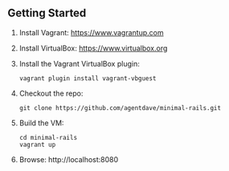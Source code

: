 ## Getting Started

1. Install Vagrant: https://www.vagrantup.com
2. Install VirtualBox: https://www.virtualbox.org
3. Install the Vagrant VirtualBox plugin:

    ```
    vagrant plugin install vagrant-vbguest
    ```

4. Checkout the repo:

    ```
    git clone https://github.com/agentdave/minimal-rails.git
    ```

5. Build the VM:

    ```
    cd minimal-rails
    vagrant up
    ```

6. Browse: http://localhost:8080